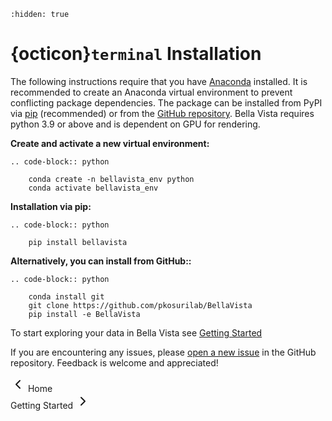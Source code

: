 ```{toctree}
:hidden: true
```

# {octicon}`terminal` Installation

The following instructions require that you have [Anaconda](https://www.anaconda.com/) installed. It is recommended to create an Anaconda virtual environment to prevent conflicting package dependencies.  The package can be installed from PyPI via [pip](https://pypi.org/project/pip/) (recommended) or from the [GitHub repository](https://github.com/pkosurilab/BellaVista). Bella Vista requires python 3.9 or above and is dependent on GPU for rendering.

**Create and activate a new virtual environment:**

```{eval-rst}
.. code-block:: python

    conda create -n bellavista_env python
    conda activate bellavista_env
```


**Installation via pip:**

```{eval-rst}
.. code-block:: python

    pip install bellavista
```

**Alternatively, you can install from GitHub::**

```{eval-rst}
.. code-block:: python

    conda install git
    git clone https://github.com/pkosurilab/BellaVista
    pip install -e BellaVista
```

To start exploring your data in Bella Vista see [Getting Started](get_started)

If you are encountering any issues, please [open a new issue](https://github.com/pkosurilab/BellaVista/issues) in the GitHub repository. Feedback is welcome and appreciated!

<div class="flex justify-between items-center pt-6 mt-12 border-t border-border gap-4">
    <div class="mr-auto">
      <a href="index.html" class="inline-flex items-center justify-center rounded-md text-sm font-medium transition-colors border border-input hover:bg-accent hover:text-accent-foreground py-2 px-4" style="text-decoration: none;">
        <svg xmlns="http://www.w3.org/2000/svg" width="24" height="24" viewBox="0 0 24 24" fill="none" stroke="currentColor" stroke-width="2" stroke-linecap="round" stroke-linejoin="round" class="mr-2 h-4 w-4">
          <polyline points="15 18 9 12 15 6"></polyline>
        </svg>
        Home
      </a>
    </div>
  <div class="ml-auto">
    <a href="get_started.html" class="inline-flex items-center justify-center rounded-md text-sm font-medium transition-colors border border-input hover:bg-accent hover:text-accent-foreground py-2 px-4" style="text-decoration: none;">
      Getting Started
      <svg xmlns="http://www.w3.org/2000/svg" width="24" height="24" viewBox="0 0 24 24" fill="none" stroke="currentColor" stroke-width="2" stroke-linecap="round" stroke-linejoin="round" class="ml-2 h-4 w-4">
        <polyline points="9 18 15 12 9 6"></polyline>
      </svg>
    </a>
  </div>
</div>